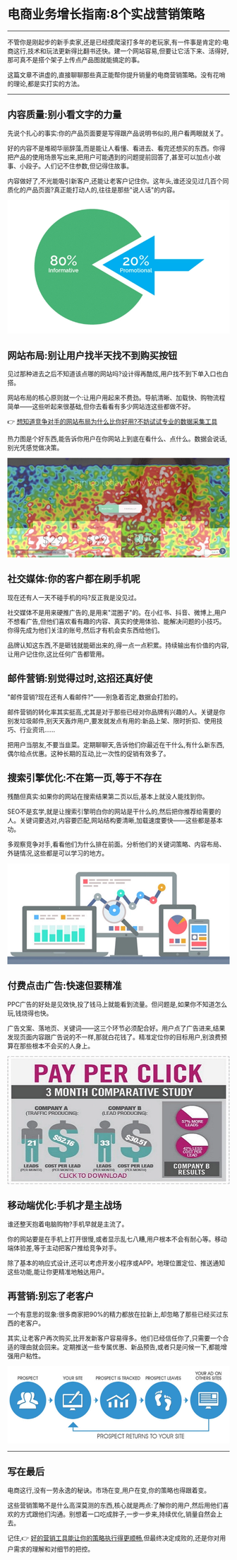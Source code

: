 # 电商业务增长指南:8个实战营销策略

---

不管你是刚起步的新手卖家,还是已经摸爬滚打多年的老玩家,有一件事是肯定的:电商这行,技术和玩法更新得比翻书还快。建一个网站容易,但要让它活下来、活得好,那可真不是搭个架子上传点产品图就能搞定的事。

这篇文章不讲虚的,直接聊聊那些真正能帮你提升销量的电商营销策略。没有花哨的理论,都是实打实的方法。

---

## 内容质量:别小看文字的力量

先说个扎心的事实:你的产品页面要是写得跟产品说明书似的,用户看两眼就关了。

好的内容不是堆砌华丽辞藻,而是能让人看懂、看进去、看完还想买的东西。你得把产品的使用场景写出来,把用户可能遇到的问题提前回答了,甚至可以加点小故事、小段子。人们记不住参数,但记得住故事。

内容做好了,不光能吸引新客户,还能让老客户记住你。这年头,谁还没见过几百个同质化的产品页面?真正能打动人的,往往是那些"说人话"的内容。

![电商内容营销策略示意图](image/32450418.webp)

## 网站布局:别让用户找半天找不到购买按钮

见过那种进去之后不知道该点哪的网站吗?设计得再酷炫,用户找不到下单入口也白搭。

网站布局的核心原则就一个:让用户用起来不费劲。导航清晰、加载快、购物流程简单——这些听起来很基础,但你去看看有多少网站连这些都做不好。

👉 [想知道竞争对手的网站布局为什么比你好用?不妨试试专业的数据采集工具](https://www.scraperapi.com/?fp_ref=coupons)

热力图是个好东西,能告诉你用户在你网站上到底在看什么、点什么。数据会说话,别光凭感觉做决策。

![网站用户体验优化示例](image/202389517326.webp)

## 社交媒体:你的客户都在刷手机呢

现在还有人一天不碰手机的吗?反正我是没见过。

社交媒体不是用来硬推广告的,是用来"混圈子"的。在小红书、抖音、微博上,用户不想看广告,但他们喜欢看有趣的内容、真实的使用体验、能解决问题的小技巧。你得先成为他们关注的账号,然后才有机会卖东西给他们。

品牌认知这东西,不是砸钱就能砸出来的,得一点一点积累。持续输出有价值的内容,让用户记住你,这比任何广告都管用。

## 邮件营销:别觉得过时,这招还真好使

"邮件营销?现在还有人看邮件?"——别急着否定,数据会打脸的。

邮件营销的转化率其实挺高,尤其是对于那些已经对你品牌有兴趣的人。关键是你别发垃圾邮件,别天天轰炸用户,要发就发点有用的:新品上架、限时折扣、使用技巧、行业资讯……

把用户当朋友,不要当韭菜。定期聊聊天,告诉他们你最近在干什么,有什么新东西,偶尔给点优惠。这种长期的互动,比一次性的促销有效多了。

## 搜索引擎优化:不在第一页,等于不存在

残酷但真实:如果你的网站在搜索结果第二页以后,基本上就没人能找到你。

SEO不是玄学,就是让搜索引擎明白你的网站是干什么的,然后把你推荐给需要的人。关键词要选对,内容要匹配,网站结构要清晰,加载速度要快——这些都是基本功。

多观察竞争对手,看看他们为什么排在前面。分析他们的关键词策略、内容布局、外链情况,这些都是可以学习的地方。

![搜索引擎优化基础要素](image/0093293948853848.webp)

## 付费点击广告:快速但要精准

PPC广告的好处是见效快,投了钱马上就能看到流量。但问题是,如果你不知道怎么玩,钱烧得也快。

广告文案、落地页、关键词——这三个环节必须配合好。用户点了广告进来,结果发现页面内容跟广告说的不一样,那就白花钱了。精准定位你的目标用户,别浪费预算在那些根本不会买的人身上。

![付费广告投放策略](image/4921517369961.webp)

## 移动端优化:手机才是主战场

谁还整天抱着电脑购物?手机早就是主流了。

你的网站要是在手机上打开很慢,或者显示乱七八糟,用户根本不会有耐心等。移动端体验差,等于主动把客户推给竞争对手。

除了基本的响应式设计,还可以考虑开发小程序或APP。地理位置定位、推送通知这些功能,能让你更精准地触达用户。

## 再营销:别忘了老客户

一个有意思的现象:很多商家把90%的精力都放在拉新上,却忽略了那些已经买过东西的老客户。

其实,让老客户再次购买,比开发新客户容易得多。他们已经信任你了,只需要一个合适的理由就会回来。定期推送一些专属优惠、新品预告,或者只是问候一下,都能增强用户粘性。

![客户再营销策略](image/55280304567688.webp)

---

## 写在最后

电商这行,没有一劳永逸的秘诀。市场在变,用户在变,你的策略也得跟着变。

这些营销策略不是什么高深莫测的东西,核心就是两点:了解你的用户,然后用他们喜欢的方式跟他们沟通。别想着一口吃成胖子,一步一步来,持续优化,销量自然会上去。

记住,👉 [好的营销工具能让你的策略执行得更顺畅](https://www.scraperapi.com/?fp_ref=coupons),但最终决定成败的,还是你对用户需求的理解和对细节的把控。
